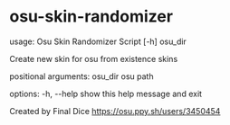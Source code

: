 # osu-skin-randomizer
usage: Osu Skin Randomizer Script [-h] osu_dir

Create new skin for osu from existence skins

positional arguments:
  osu_dir     osu path

options:
  -h, --help  show this help message and exit

Created by Final Dice https://osu.ppy.sh/users/3450454
